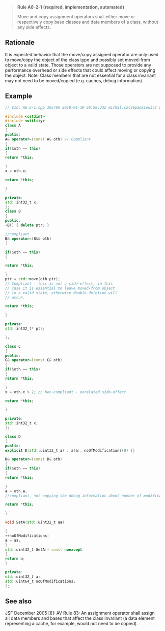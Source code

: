 > **Rule A6-2-1 (required, implementation, automated)**
>
> Move and copy assignment operators shall either move or respectively
> copy base classes and data members of a class, without any side effects.

## Rationale

It is expected behavior that the move/copy assigned operator are only used to
move/copy the object of the class type and possibly set moved-from object to a valid
state. Those operators are not supposed to provide any performance overhead or
side effects that could affect moving or copying the object.
Note: Class members that are not essential for a class invariant may not need to be
moved/copied (e.g. caches, debug information).

## Example

```cpp
// $Id: A6-2-1.cpp 305786 2018-01-30 08:58:33Z michal.szczepankiewicz $

#include <cstdint>
#include <utility>
class A
{
public:
A& operator=(const A& oth) // Compliant
{
if(&oth == this)
{
return *this;

}
x = oth.x;

return *this;

}

private:
std::int32_t x;
};
class B
{
public:
~B() { delete ptr; }

//compliant
B& operator=(B&& oth)
{

if(&oth == this)
{

return *this;

}
ptr = std::move(oth.ptr);
// Compliant - this is not a side-effect, in this
// case it is essential to leave moved-from object
// in a valid state, otherwise double deletion will
// occur.

return *this;

}

private:
std::int32_t* ptr;

};

class C
{
public:
C& operator=(const C& oth)
{
if(&oth == this)
{
return *this;

}
x = oth.x % 2; // Non-compliant - unrelated side-effect

return *this;

}

private:
std::int32_t x;
};

class D
{
public:
explicit D(std::uint32_t a) : a(a), noOfModifications(0) {}

D& operator=(const D& oth)
{
if(&oth == this)
{
return *this;

}
a = oth.a;
//compliant, not copying the debug information about number of modifications

return *this;

}

void SetA(std::uint32_t aa)

{
++noOfModifications;
a = aa;
}
std::uint32_t GetA() const noexcept
{
return a;
}

private:
std::uint32_t a;
std::uint64_t noOfModifications;
};

```

## See also

JSF December 2005 [8]: AV Rule 83: An assignment operator shall assign all
data members and bases that affect the class invariant (a data element
representing a cache, for example, would not need to be copied).
